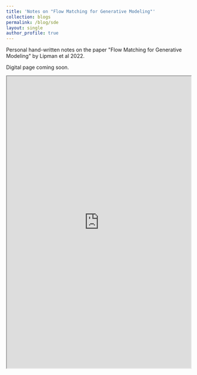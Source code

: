 ```yaml
---
title: 'Notes on "Flow Matching for Generative Modeling"'
collection: blogs
permalink: /blog/sde
layout: single
author_profile: true
---
```


Personal hand-written notes on the paper "Flow Matching for Generative Modeling" by Lipman et al 2022. 

Digital page coming soon.

<iframe src="https://fpramunno.github.io/files/Flow%20Matching.pdf" width="100%" height="800px"></iframe>
